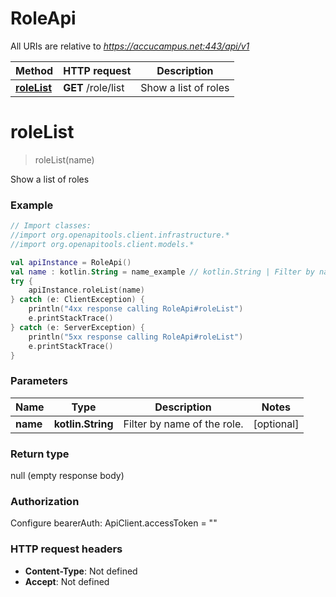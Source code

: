 # RoleApi

All URIs are relative to *https://accucampus.net:443/api/v1*

Method | HTTP request | Description
------------- | ------------- | -------------
[**roleList**](RoleApi.md#roleList) | **GET** /role/list | Show a list of roles


<a name="roleList"></a>
# **roleList**
> roleList(name)

Show a list of roles

### Example
```kotlin
// Import classes:
//import org.openapitools.client.infrastructure.*
//import org.openapitools.client.models.*

val apiInstance = RoleApi()
val name : kotlin.String = name_example // kotlin.String | Filter by name of the role.
try {
    apiInstance.roleList(name)
} catch (e: ClientException) {
    println("4xx response calling RoleApi#roleList")
    e.printStackTrace()
} catch (e: ServerException) {
    println("5xx response calling RoleApi#roleList")
    e.printStackTrace()
}
```

### Parameters

Name | Type | Description  | Notes
------------- | ------------- | ------------- | -------------
 **name** | **kotlin.String**| Filter by name of the role. | [optional]

### Return type

null (empty response body)

### Authorization


Configure bearerAuth:
    ApiClient.accessToken = ""

### HTTP request headers

 - **Content-Type**: Not defined
 - **Accept**: Not defined


